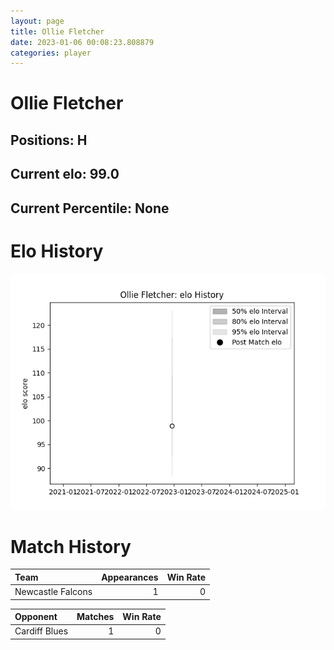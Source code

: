 ```yaml
---  
layout: page  
title: Ollie Fletcher  
date: 2023-01-06 00:08:23.808879  
categories: player  
---
```

# Ollie Fletcher

## Positions: H

## Current elo: 99.0

## Current Percentile: None

# Elo History


![elo history](history_OllieFletcher.png)
# Match History


| Team              |   Appearances |   Win Rate |
|:------------------|--------------:|-----------:|
| Newcastle Falcons |             1 |          0 |

| Opponent      |   Matches |   Win Rate |
|:--------------|----------:|-----------:|
| Cardiff Blues |         1 |          0 |